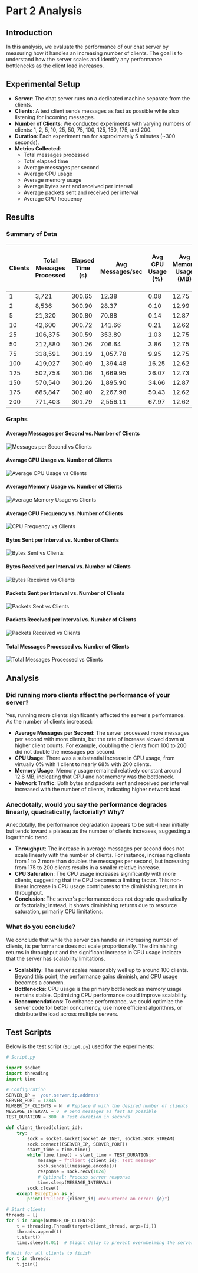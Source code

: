 # Part 2 Analysis

## Introduction

In this analysis, we evaluate the performance of our chat server by measuring how it handles an increasing number of clients. The goal is to understand how the server scales and identify any performance bottlenecks as the client load increases.

## Experimental Setup

- **Server**: The chat server runs on a dedicated machine separate from the clients.
- **Clients**: A test client sends messages as fast as possible while also listening for incoming messages.
- **Number of Clients**: We conducted experiments with varying numbers of clients: 1, 2, 5, 10, 25, 50, 75, 100, 125, 150, 175, and 200.
- **Duration**: Each experiment ran for approximately 5 minutes (~300 seconds).
- **Metrics Collected**:
  - Total messages processed
  - Total elapsed time
  - Average messages per second
  - Average CPU usage
  - Average memory usage
  - Average bytes sent and received per interval
  - Average packets sent and received per interval
  - Average CPU frequency

## Results

### Summary of Data

| Clients | Total Messages Processed | Elapsed Time (s) | Avg Messages/sec | Avg CPU Usage (%) | Avg Memory Usage (MB) | Avg Bytes Sent per Interval (MB) | Avg Bytes Received per Interval (MB) | Avg Packets Sent per Interval | Avg Packets Received per Interval | Avg CPU Frequency (MHz) |
| ------- | ------------------------ | ---------------- | ---------------- | ----------------- | --------------------- | -------------------------------- | ------------------------------------ | ----------------------------- | --------------------------------- | ----------------------- |
| 1       | 3,721                    | 300.65           | 12.38            | 0.08              | 12.75                 | 0.02                             | 0.09                                 | 264.57                        | 1,232.43                          | 1,259.85                |
| 2       | 8,536                    | 300.90           | 28.37            | 0.10              | 12.99                 | 0.06                             | 0.17                                 | 594.80                        | 2,062.67                          | 1,446.53                |
| 5       | 21,320                   | 300.80           | 70.88            | 0.14              | 12.87                 | 0.34                             | 0.39                                 | 2,870.00                      | 5,312.53                          | 1,348.48                |
| 10      | 42,600                   | 300.72           | 141.66           | 0.21              | 12.62                 | 1.06                             | 0.69                                 | 5,726.00                      | 9,506.79                          | 1,315.99                |
| 25      | 106,375                  | 300.59           | 353.89           | 1.03              | 12.75                 | 6.03                             | 1.61                                 | 21,445.60                     | 22,329.13                         | 1,395.03                |
| 50      | 212,880                  | 301.26           | 706.64           | 3.86              | 12.75                 | 23.35                            | 3.58                                 | 66,773.80                     | 50,173.20                         | 1,361.85                |
| 75      | 318,591                  | 301.19           | 1,057.78         | 9.95              | 12.75                 | 52.85                            | 5.32                                 | 142,494.93                    | 74,580.00                         | 1,401.47                |
| 100     | 419,027                  | 300.49           | 1,394.48         | 16.25             | 12.62                 | 99.68                            | 6.74                                 | 218,646.47                    | 94,029.47                         | 1,513.21                |
| 125     | 502,758                  | 301.06           | 1,669.95         | 26.07             | 12.73                 | 152.83                           | 8.06                                 | 325,119.07                    | 111,979.67                        | 1,635.37                |
| 150     | 570,540                  | 301.26           | 1,895.90         | 34.66             | 12.87                 | 187.61                           | 8.94                                 | 385,319.07                    | 125,192.93                        | 1,577.62                |
| 175     | 685,847                  | 302.40           | 2,267.98         | 50.43             | 12.62                 | 289.43                           | 11.58                                | 588,347.87                    | 162,445.27                        | 1,486.96                |
| 200     | 771,403                  | 301.79           | 2,556.11         | 67.97             | 12.62                 | 393.30                           | 13.08                                | 738,123.93                    | 183,558.87                        | 1,546.51                |

### Graphs

#### Average Messages per Second vs. Number of Clients

![Messages per Second vs Clients](Graphs/Messages_Per_Second_vs_Clients.png)

#### Average CPU Usage vs. Number of Clients

![Average CPU Usage vs Clients](Graphs/Average_CPU_Usage_vs_Clients.png)

#### Average Memory Usage vs. Number of Clients

![Average Memory Usage vs Clients](Graphs/Average_Memory_Usage_vs_Clients.png)

#### Average CPU Frequency vs. Number of Clients

![CPU Frequency vs Clients](Graphs/CPU_Frequency_vs_Clients.png)

#### Bytes Sent per Interval vs. Number of Clients

![Bytes Sent vs Clients](Graphs/Bytes_Sent_vs_Clients.png)

#### Bytes Received per Interval vs. Number of Clients

![Bytes Received vs Clients](Graphs/Bytes_Received_vs_Clients.png)

#### Packets Sent per Interval vs. Number of Clients

![Packets Sent vs Clients](Graphs/Packets_Sent_vs_Clients.png)

#### Packets Received per Interval vs. Number of Clients

![Packets Received vs Clients](Graphs/ackets_Received_vs_Clients.png)

#### Total Messages Processed vs. Number of Clients

![Total Messages Processed vs Clients](Graphs/Total_Messages_Processed_vs_Clients.png)

## Analysis

### Did running more clients affect the performance of your server?

Yes, running more clients significantly affected the server's performance. As the number of clients increased:

- **Average Messages per Second**: The server processed more messages per second with more clients, but the rate of increase slowed down at higher client counts. For example, doubling the clients from 100 to 200 did not double the messages per second.
- **CPU Usage**: There was a substantial increase in CPU usage, from virtually 0% with 1 client to nearly 68% with 200 clients.
- **Memory Usage**: Memory usage remained relatively constant around 12.6 MB, indicating that CPU and not memory was the bottleneck.
- **Network Traffic**: Both bytes and packets sent and received per interval increased with the number of clients, indicating higher network load.

### Anecdotally, would you say the performance degrades linearly, quadratically, factorially? Why?

Anecdotally, the performance degradation appears to be sub-linear initially but tends toward a plateau as the number of clients increases, suggesting a logarithmic trend.

- **Throughput**: The increase in average messages per second does not scale linearly with the number of clients. For instance, increasing clients from 1 to 2 more than doubles the messages per second, but increasing from 175 to 200 clients results in a smaller relative increase.
- **CPU Saturation**: The CPU usage increases significantly with more clients, suggesting that the CPU becomes a limiting factor. This non-linear increase in CPU usage contributes to the diminishing returns in throughput.
- **Conclusion**: The server's performance does not degrade quadratically or factorially; instead, it shows diminishing returns due to resource saturation, primarily CPU limitations.

### What do you conclude?

We conclude that while the server can handle an increasing number of clients, its performance does not scale proportionally. The diminishing returns in throughput and the significant increase in CPU usage indicate that the server has scalability limitations.

- **Scalability**: The server scales reasonably well up to around 100 clients. Beyond this point, the performance gains diminish, and CPU usage becomes a concern.
- **Bottlenecks**: CPU usage is the primary bottleneck as memory usage remains stable. Optimizing CPU performance could improve scalability.
- **Recommendations**: To enhance performance, we could optimize the server code for better concurrency, use more efficient algorithms, or distribute the load across multiple servers.

## Test Scripts

Below is the test script (`Script.py`) used for the experiments:

```python
# Script.py

import socket
import threading
import time

# Configuration
SERVER_IP = 'your.server.ip.address'
SERVER_PORT = 12345
NUMBER_OF_CLIENTS = N  # Replace N with the desired number of clients
MESSAGE_INTERVAL = 0  # Send messages as fast as possible
TEST_DURATION = 300  # Test duration in seconds

def client_thread(client_id):
    try:
        sock = socket.socket(socket.AF_INET, socket.SOCK_STREAM)
        sock.connect((SERVER_IP, SERVER_PORT))
        start_time = time.time()
        while time.time() - start_time < TEST_DURATION:
            message = f"Client {client_id}: Test message"
            sock.sendall(message.encode())
            response = sock.recv(1024)
            # Optional: Process server response
            time.sleep(MESSAGE_INTERVAL)
        sock.close()
    except Exception as e:
        print(f"Client {client_id} encountered an error: {e}")

# Start clients
threads = []
for i in range(NUMBER_OF_CLIENTS):
    t = threading.Thread(target=client_thread, args=(i,))
    threads.append(t)
    t.start()
    time.sleep(0.01)  # Slight delay to prevent overwhelming the server

# Wait for all clients to finish
for t in threads:
    t.join()

```
